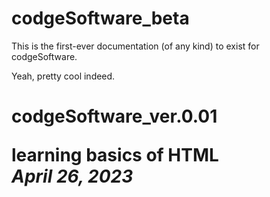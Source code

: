 # codgeSoftware_beta
This is the first-ever documentation (of any kind) to exist for codgeSoftware.

Yeah, pretty cool indeed.


<h1> codgeSoftware_ver.0.01
</p>
learning basics of HTML
<br>
<i>April 26, 2023</i>
</p>

